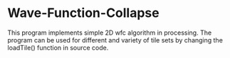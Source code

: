 # Wave-Function-Collapse
This program implements simple 2D wfc algorithm in processing. The program can be used for different and variety of tile sets by changing the loadTile() function in source code.
